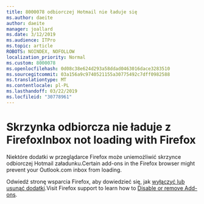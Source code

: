 ```yaml
---
title: 8000078 odbiorczej Hotmail nie ładuje się
ms.author: daeite
author: daeite
manager: joallard
ms.date: 3/12/2019
ms.audience: ITPro
ms.topic: article
ROBOTS: NOINDEX, NOFOLLOW
localization_priority: Normal
ms.custom: 8000078
ms.openlocfilehash: 0d08c38e624d293a58ddad0463016dace3283510
ms.sourcegitcommit: 03a156a9c9740521155a30775492c7dff0982588
ms.translationtype: MT
ms.contentlocale: pl-PL
ms.lasthandoff: 03/22/2019
ms.locfileid: "30778961"
---
```

# <a name="inbox-not-loading-with-firefox"></a><span data-ttu-id="3a992-102">Skrzynka odbiorcza nie ładuje z Firefox</span><span class="sxs-lookup"><span data-stu-id="3a992-102">Inbox not loading with Firefox</span></span>

<span data-ttu-id="3a992-103">Niektóre dodatki w przeglądarce Firefox może uniemożliwić skrzynce odbiorczej Hotmail załadunku.</span><span class="sxs-lookup"><span data-stu-id="3a992-103">Certain add-ons in the Firefox browser might prevent your Outlook.com inbox from loading.</span></span>
  
<span data-ttu-id="3a992-104">Odwiedź stronę wsparcia Firefox, aby dowiedzieć się, jak [wyłączyć lub usunąć dodatki](https://support.mozilla.org/kb/disable-or-remove-add-ons).</span><span class="sxs-lookup"><span data-stu-id="3a992-104">Visit Firefox support to learn how to [Disable or remove Add-ons](https://support.mozilla.org/kb/disable-or-remove-add-ons).</span></span>

